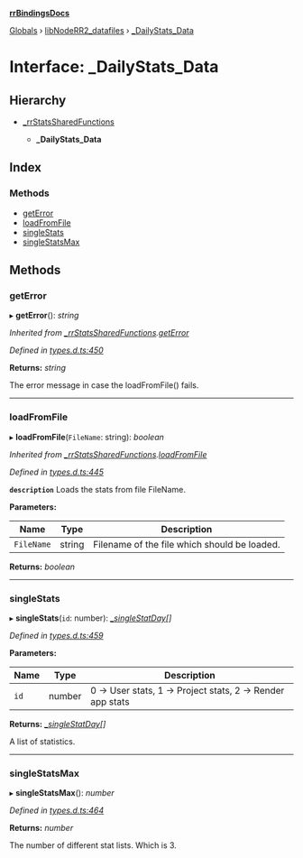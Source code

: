 **[rrBindingsDocs](../README.md)**

[Globals](../README.md) › [libNodeRR2_datafiles](../modules/libnoderr2_datafiles.md) › [_DailyStats_Data](libnoderr2_datafiles._dailystats_data.md)

# Interface: _DailyStats_Data

## Hierarchy

* [_rrStatsSharedFunctions](libnoderr2_datafiles._rrstatssharedfunctions.md)

  * **_DailyStats_Data**

## Index

### Methods

* [getError](libnoderr2_datafiles._dailystats_data.md#geterror)
* [loadFromFile](libnoderr2_datafiles._dailystats_data.md#loadfromfile)
* [singleStats](libnoderr2_datafiles._dailystats_data.md#singlestats)
* [singleStatsMax](libnoderr2_datafiles._dailystats_data.md#singlestatsmax)

## Methods

###  getError

▸ **getError**(): *string*

*Inherited from [_rrStatsSharedFunctions](libnoderr2_datafiles._rrstatssharedfunctions.md).[getError](libnoderr2_datafiles._rrstatssharedfunctions.md#geterror)*

*Defined in [types.d.ts:450](https://github.com/Novalis15/rrBindings/blob/33d8d78/nodeJS/lx64/v6/types.d.ts#L450)*

**Returns:** *string*

The error message in case the loadFromFile() fails.

___

###  loadFromFile

▸ **loadFromFile**(`FileName`: string): *boolean*

*Inherited from [_rrStatsSharedFunctions](libnoderr2_datafiles._rrstatssharedfunctions.md).[loadFromFile](libnoderr2_datafiles._rrstatssharedfunctions.md#loadfromfile)*

*Defined in [types.d.ts:445](https://github.com/Novalis15/rrBindings/blob/33d8d78/nodeJS/lx64/v6/types.d.ts#L445)*

**`description`** Loads the stats from file FileName.

**Parameters:**

Name | Type | Description |
------ | ------ | ------ |
`FileName` | string | Filename of the file which should be loaded.  |

**Returns:** *boolean*

___

###  singleStats

▸ **singleStats**(`id`: number): *[_singleStatDay](libnoderr2_datafiles._singlestatday.md)[]*

*Defined in [types.d.ts:459](https://github.com/Novalis15/rrBindings/blob/33d8d78/nodeJS/lx64/v6/types.d.ts#L459)*

**Parameters:**

Name | Type | Description |
------ | ------ | ------ |
`id` | number | 0 -> User stats, 1 -> Project stats, 2 -> Render app stats |

**Returns:** *[_singleStatDay](libnoderr2_datafiles._singlestatday.md)[]*

A list of statistics.

___

###  singleStatsMax

▸ **singleStatsMax**(): *number*

*Defined in [types.d.ts:464](https://github.com/Novalis15/rrBindings/blob/33d8d78/nodeJS/lx64/v6/types.d.ts#L464)*

**Returns:** *number*

The number of different stat lists. Which is 3.